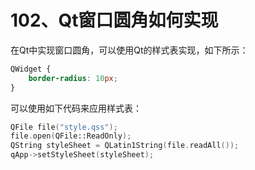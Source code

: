 # 102、Qt窗口圆角如何实现

在Qt中实现窗口圆角，可以使用Qt的样式表实现，如下所示：

```css
QWidget {
    border-radius: 10px;
}
```

可以使用如下代码来应用样式表：

```cpp
QFile file("style.qss");
file.open(QFile::ReadOnly);
QString styleSheet = QLatin1String(file.readAll());
qApp->setStyleSheet(styleSheet);
```

